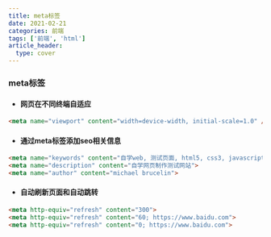 ```yaml
---
title: meta标签
date: 2021-02-21
categories: 前端
tags: ['前端', 'html']
article_header:
  type: cover
---
```


### meta标签

- #### 网页在不同终端自适应

```html
<meta name="viewport" content="width=device-width, initial-scale=1.0" />
```

- #### 通过meta标签添加seo相关信息

```html
<meta name="keywords" content="自学web, 测试页面, html5, css3, javascript">
<meta name="description" content="自学网页制作测试网站">
<meta name="author" content="michael brucelin">
```

- #### 自动刷新页面和自动跳转

```html
<meta http-equiv="refresh" content="300">
<meta http-equiv="refresh" content="60; https://www.baidu.com">
<meta http-equiv="refresh" content="0; https://www.baidu.com">
```

